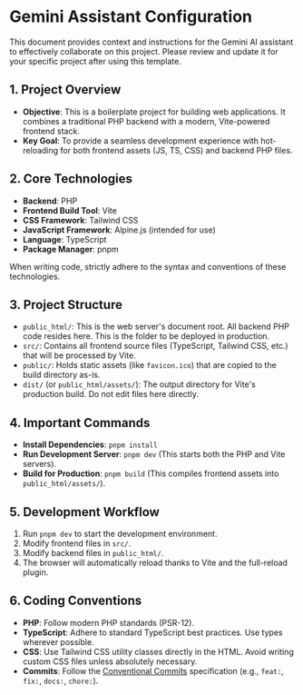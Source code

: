 # Gemini Assistant Configuration

This document provides context and instructions for the Gemini AI assistant to effectively collaborate on this project. Please review and update it for your specific project after using this template.

## 1. Project Overview

- **Objective**: This is a boilerplate project for building web applications. It combines a traditional PHP backend with a modern, Vite-powered frontend stack.
- **Key Goal**: To provide a seamless development experience with hot-reloading for both frontend assets (JS, TS, CSS) and backend PHP files.

## 2. Core Technologies

- **Backend**: PHP
- **Frontend Build Tool**: Vite
- **CSS Framework**: Tailwind CSS
- **JavaScript Framework**: Alpine.js (intended for use)
- **Language**: TypeScript
- **Package Manager**: pnpm

When writing code, strictly adhere to the syntax and conventions of these technologies.

## 3. Project Structure

- `public_html/`: This is the web server's document root. All backend PHP code resides here. This is the folder to be deployed in production.
- `src/`: Contains all frontend source files (TypeScript, Tailwind CSS, etc.) that will be processed by Vite.
- `public/`: Holds static assets (like `favicon.ico`) that are copied to the build directory as-is.
- `dist/` (or `public_html/assets/`): The output directory for Vite's production build. Do not edit files here directly.

## 4. Important Commands

- **Install Dependencies**: `pnpm install`
- **Run Development Server**: `pnpm dev` (This starts both the PHP and Vite servers).
- **Build for Production**: `pnpm build` (This compiles frontend assets into `public_html/assets/`).

## 5. Development Workflow

1.  Run `pnpm dev` to start the development environment.
2.  Modify frontend files in `src/`.
3.  Modify backend files in `public_html/`.
4.  The browser will automatically reload thanks to Vite and the full-reload plugin.

## 6. Coding Conventions

- **PHP**: Follow modern PHP standards (PSR-12).
- **TypeScript**: Adhere to standard TypeScript best practices. Use types wherever possible.
- **CSS**: Use Tailwind CSS utility classes directly in the HTML. Avoid writing custom CSS files unless absolutely necessary.
- **Commits**: Follow the [Conventional Commits](https://www.conventionalcommits.org/) specification (e.g., `feat:`, `fix:`, `docs:`, `chore:`).
